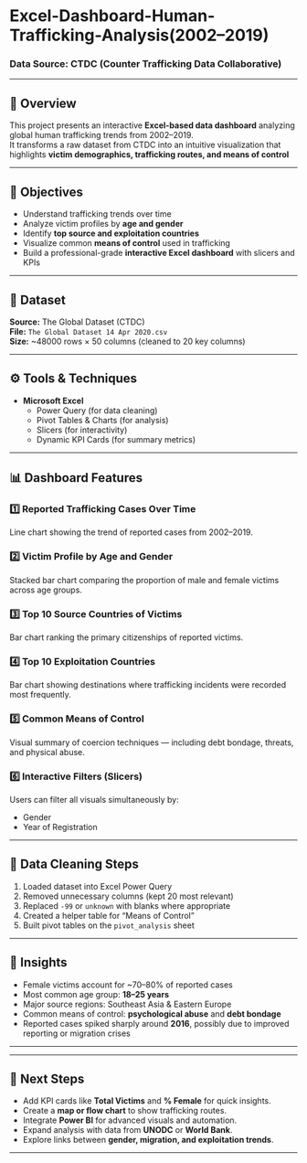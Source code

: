 # Excel-Dashboard-Human-Trafficking-Analysis(2002–2019)

### Data Source: CTDC (Counter Trafficking Data Collaborative)

---

## 📘 Overview
This project presents an interactive **Excel-based data dashboard** analyzing global human trafficking trends from 2002–2019.  
It transforms a raw dataset from CTDC into an intuitive visualization that highlights **victim demographics, trafficking routes, and means of control**

---

## 🎯 Objectives
- Understand trafficking trends over time  
- Analyze victim profiles by **age and gender**  
- Identify **top source and exploitation countries**  
- Visualize common **means of control** used in trafficking  
- Build a professional-grade **interactive Excel dashboard** with slicers and KPIs

---

## 🧩 Dataset
**Source:** The Global Dataset (CTDC)  
**File:** `The Global Dataset 14 Apr 2020.csv`  
**Size:** ~48000 rows × 50 columns (cleaned to 20 key columns)

---

## ⚙️ Tools & Techniques
- **Microsoft Excel**
  - Power Query (for data cleaning)
  - Pivot Tables & Charts (for analysis)
  - Slicers (for interactivity)
  - Dynamic KPI Cards (for summary metrics)

---

## 📊 Dashboard Features

### 1️⃣ Reported Trafficking Cases Over Time
Line chart showing the trend of reported cases from 2002–2019.

### 2️⃣ Victim Profile by Age and Gender
Stacked bar chart comparing the proportion of male and female victims across age groups.

### 3️⃣ Top 10 Source Countries of Victims
Bar chart ranking the primary citizenships of reported victims.

### 4️⃣ Top 10 Exploitation Countries
Bar chart showing destinations where trafficking incidents were recorded most frequently.

### 5️⃣ Common Means of Control
Visual summary of coercion techniques — including debt bondage, threats, and physical abuse.

### 6️⃣ Interactive Filters (Slicers)
Users can filter all visuals simultaneously by:
- Gender  
- Year of Registration  

---

## 🧮 Data Cleaning Steps
1. Loaded dataset into Excel Power Query  
2. Removed unnecessary columns (kept 20 most relevant)  
3. Replaced `-99` or `unknown` with blanks where appropriate  
4. Created a helper table for “Means of Control” 
5. Built pivot tables on the `pivot_analysis` sheet  

---

## 🧠 Insights
- Female victims account for ~70–80% of reported cases  
- Most common age group: **18–25 years**  
- Major source regions: Southeast Asia & Eastern Europe  
- Common means of control: **psychological abuse** and **debt bondage**  
- Reported cases spiked sharply around **2016**, possibly due to improved reporting or migration crises  

---
---

## 🧭 Next Steps
- Add KPI cards like **Total Victims** and **% Female** for quick insights.  
- Create a **map or flow chart** to show trafficking routes.  
- Integrate **Power BI** for advanced visuals and automation.  
- Expand analysis with data from **UNODC** or **World Bank**.  
- Explore links between **gender, migration, and exploitation trends**.

---


